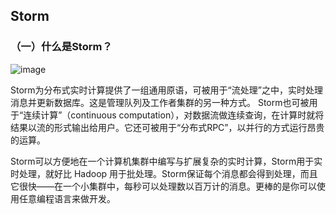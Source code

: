 ## Storm

### （一）什么是Storm？

![image](https://github.com/MrQuJL/hadoop-guide/blob/master/21-Storm基础/imgs/storm-logo.png)

Storm为分布式实时计算提供了一组通用原语，可被用于“流处理”之中，实时处理消息并更新数据库。这是管理队列及工作者集群的另一种方式。 Storm也可被用于“连续计算”（continuous computation），对数据流做连续查询，在计算时就将结果以流的形式输出给用户。它还可被用于“分布式RPC”，以并行的方式运行昂贵的运算。 

Storm可以方便地在一个计算机集群中编写与扩展复杂的实时计算，Storm用于实时处理，就好比 Hadoop 用于批处理。Storm保证每个消息都会得到处理，而且它很快——在一个小集群中，每秒可以处理数以百万计的消息。更棒的是你可以使用任意编程语言来做开发。

